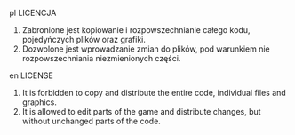 pl
LICENCJA

1. Zabronione jest kopiowanie i rozpowszechnianie całego kodu, pojedyńczych plików oraz grafiki.
2. Dozwolone jest wprowadzanie zmian do plików, pod warunkiem nie rozpowszechniania niezmienionych części.

en
LICENSE
1. It is forbidden to copy and distribute the entire code, individual files and graphics.
2. It is allowed to edit parts of the game and distribute changes, but without unchanged parts of the code.